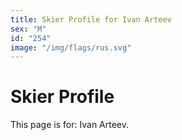 ```yaml
---
title: Skier Profile for Ivan Arteev
sex: "M"
id: "254"
image: "/img/flags/rus.svg" 
---
```


# Skier Profile

This page is for: Ivan Arteev.
    